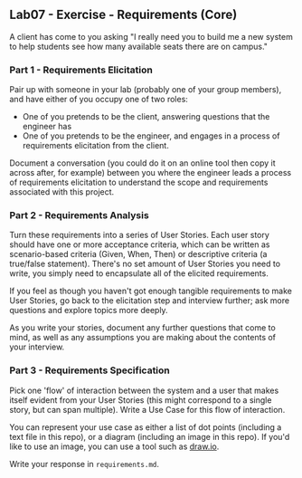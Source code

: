 ## Lab07 - Exercise - Requirements (Core)

A client has come to you asking "I really need you to build me a new system to help students see how many available seats there are on campus."

### Part 1 - Requirements Elicitation

Pair up with someone in your lab (probably one of your group members), and have either of you occupy one of two roles:

- One of you pretends to be the client, answering questions that the engineer has
- One of you pretends to be the engineer, and engages in a process of requirements elicitation from the client.

Document a conversation (you could do it on an online tool then copy it across after, for example) between you where the engineer leads a process of requirements elicitation to understand the scope and requirements associated with this project.

### Part 2 - Requirements Analysis

Turn these requirements into a series of User Stories. Each user story should have one or more acceptance criteria, which can be written as scenario-based criteria (Given, When, Then) or descriptive criteria (a true/false statement). There's no set amount of User Stories you need to write, you simply need to encapsulate all of the elicited requirements.

If you feel as though you haven't got enough tangible requirements to make User Stories, go back to the elicitation step and interview further; ask more questions and explore topics more deeply.

As you write your stories, document any further questions that come to mind, as well as any assumptions you are making about the contents of your interview.

### Part 3 - Requirements Specification

Pick one 'flow' of interaction between the system and a user that makes itself evident from your User Stories (this might correspond to a single story, but can span multiple). Write a Use Case for this flow of interaction.

You can represent your use case as either a list of dot points (including a text file in this repo), or a diagram (including an image in this repo).
If you'd like to use an image, you can use a tool such as [draw.io](https://app.diagrams.net/).

Write your response in `requirements.md`.
